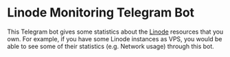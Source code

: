 # Linode Monitoring Telegram Bot

This Telegram bot gives some statistics about the [Linode](https://www.linode.com/) resources that you own. For example, if you have some
Linode instances as VPS, you would be able to see some of their statistics (e.g. Network usage) through this bot.
